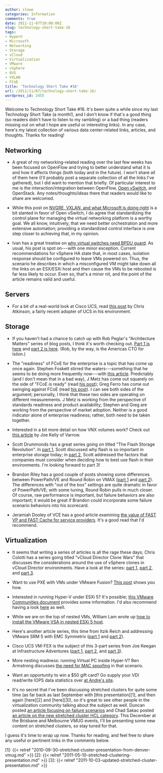 ```yaml
---
author: slowe
categories: Information
comments: true
date: 2011-11-07T10:00:00Z
slug: technology-short-take-16
tags:
- HyperV
- Microsoft
- Networking
- Storage
- vCloud
- Virtualization
- VMware
- vSphere
- OVS
- VXLAN
- FCoE
title: 'Technology Short Take #16'
url: /2011/11/07/technology-short-take-16/
wordpress_id: 2455
---
```


Welcome to Technology Short Take #16. It's been quite a while since my last Technology Short Take (a month!), and I don't know if that's a good thing (so readers didn't have to listen to my rambling) or a bad thing (readers missing out on what I hope are useful or interesting links). In any case, here's my latest collection of various data center-related links, articles, and thoughts. Thanks for reading!

## Networking

* A great of my networking-related reading over the last few weeks has been focused on OpenFlow and trying to better understand what it is and how it affects things (both today and in the future). I won't share all of them here (I'll probably post a separate collection of all the links I've gathered), but I did want to mention that briefly. Of particular interest to me is the interaction/integration between OpenFlow, [Open vSwitch](http://openvswitch.org/), and OpenStack. Any notes/thoughts/ideas there that readers would like to share are welcomed.

* While this post on [NVGRE, VXLAN, and what Microsoft is doing right](http://networkheresy.wordpress.com/2011/10/03/nvgre-vlxan-and-what-microsoft-is-doing-right/) is a bit slanted in favor of Open vSwitch, I do agree that standardizing the control plane for managing the virtual networking platform is a worthy goal. We all know, intuitively, that we need better orchestration and more extensive automation; providing a standardized control interface is one step closer to achieving that, in my opinion.

* Ivan has a great treatise on [why virtual switches need BPDU guard](http://blog.ioshints.info/2011/11/virtual-switches-need-bpdu-guard.html). As usual, his post is spot on---with one minor exception. Current recommendations for vSphere HA state that, in most cases, isolation response should be configured to leave VMs powered on. Thus, the scenario he describes in which a misconfigured VM might take down all the links on an ESX/ESXi host and then cause the VMs to be rebooted is far less likely to occur. Even so, that's a minor nit, and the point of the article remains valid and useful.

## Servers

* For a bit of a real-world look at Cisco UCS, read [this post](http://www.chrisatkinson.com/?p=10) by Chris Atkinson, a fairly recent adopter of UCS in his environment.

## Storage

* If you haven't had a chance to catch up with Rob Peglar's "Architecture Matters" series of blog posts, I think it's worth checking out. [Part 1 is here](http://www.isilon.com/blog/architecture-matters) and [part 2 is here](http://www.isilon.com/blog/architecture-matters---part-ii). (Rob, by the way, is the Americas CTO for Isilon.)

* The "readiness" of FCoE for the enterprise is a topic that has come up once again. Stephen Foskett stirred the waters---something that he seems to be doing more frequently now---with [this article](http://blog.fosketts.net/2011/10/21/fcoe-ready-prime-time/). Predictably (and I don't mean that in a bad way), J Metz has come out squarely on the side of "FCoE _is_ ready" (read [his post](http://blogs.cisco.com/datacenter/47589/)); Greg Ferro has come out swinging against FCoE (read [his post](http://etherealmind.com/sell-buy-multi-hop-fcoe-consultants-dream/)). I can see both sides of the argument; personally, I think that these two sides are operating on different measurements. J Metz is working from the perspective of standards readiness and product availability; Stephen and Greg are working from the perspective of market adoption. Neither is a good indicator alone of enterprise readiness; rather, both need to be taken together.

* Interested in a bit more detail on how VNX volumes work? Check out [this article](http://blog.virtualtacit.com/post/11063152344/emc-vnx-volumes-a-lay-of-the-land) by Joe Kelly of Varrow.

* Scott Drummonds has a great series going on titled "The Flash Storage Revolution". In [part 1](http://vpivot.com/2011/10/04/the-flash-storage-revolution-part-i/), Scott discussed why flash is so important in enterprise storage today; in [part 2](http://vpivot.com/2011/10/13/the-flash-storage-revolution-part-ii/), Scott addressed the factors that companies must consider when deciding how to best use flash in their environments. I'm looking forward to part 3!

* Brandon Riley has a good couple of posts showing some differences between PowerPath/VE and Round Robin on VMAX ([part 1](http://www.virtualinsanity.com/index.php/2011/10/03/powerpath-ve-versus-round-robin-on-vmax-round-1/) and [part 2](http://www.virtualinsanity.com/index.php/2011/10/11/powerpath-ve-versus-round-robin-on-vmax-round-2/)). The differences with "out of the box" settings are quite dramatic in favor of PowerPath/VE; with some tuning, Round Robin pulls in much closer. Of course, raw performance is important, but failure behaviors are also important; it would be great if Brandon could incorporate some failure scenario behaviors into his scorecard.

* Jeramiah Dooley of VCE has a good article examining [the value of FAST VP and FAST Cache for service providers](http://vmforsp.typepad.com/vm-for-service-providers/2011/11/fast-and-fast-cache-for-the-service-provider.html). It's a good read that I'd recommend.

## Virtualization

* It seems that writing a series of articles is all the rage these days; Chris Colotti has a series going titled "vCloud Director Clone Wars" that discusses the considerations around the use of vSphere clones in vCloud Director environments. Have a look at the series: [part 1](http://www.chriscolotti.us/vmware/vcloud/gotcha-vcloud-director-clone-wars-part-1-overview/), [part 2](http://www.chriscolotti.us/vmware/vcloud/gotcha-vcloud-director-clone-wars-part-2-deep-dive/), and [part 3](http://www.chriscolotti.us/vmware/vcloud/vcloud-director-clone-wars-part-3-design-considerations/).

* Want to use PXE with VMs under VMware Fusion? [This post](http://fritshoogland.wordpress.com/2009/12/17/pxe-boot-in-vmware-fusion-using-host-only-adapter/) shows you how.

* Interested in running Hyper-V under ESXi 5? It's possible; [this VMware Communities document](http://communities.vmware.com/docs/DOC-8970/) provides some information. I'd also recommend having a look [here](http://www.vladan.fr/vmware-workstation-8-how-to-run-hyper-v/) as well.

* While we are on the top of nested VMs, William Lam wrote up [how to install the VMware VSA in nested ESXi 5 host](http://www.virtuallyghetto.com/2011/09/how-to-install-vmware-vsa-in-nested.html).

* Here's another article series, this time from Itzik Reich and addressing VMware SRM 5 with EMC Symmetrix ([part 1](http://itzikr.wordpress.com/2011/10/08/vmware-srm-5-with-emc-symmetrix---whats-new-part-1/) and [part 2](http://itzikr.wordpress.com/2011/10/11/vmware-srm-5-with-emc-symmetrix---whats-new-part-2-2/)).

* Cisco UCS VM-FEX is the subject of this 3-part series from Joe Keegan at Infrastructure Adventures ([part 1](http://infrastructureadventures.com/2011/09/29/deploying-cisco-ucs-vm-fex-for-vsphere-part-1concept/), [part 2](http://infrastructureadventures.com/2011/10/09/deploying-cisco-ucs-vm-fex-for-vsphere---part-2-ucsm-config-and-vmware-integration/), and [part 3](http://infrastructureadventures.com/2011/10/15/deploying-cisco-ucs-vm-fex-for-vsphere---part-3-dvs-and-guest-configuration/)).

* More nesting madness: running Virtual PC inside Hyper-V? Ben Armstrong discusses [the need for MAC spoofing](http://blogs.msdn.com/b/virtual_pc_guy/archive/2011/10/11/an-unusual-reason-to-enable-mac-spoofing.aspx) in that scenario.

* Want an opportunity to win a $50 gift card? Go supply your VDI read/write IOPS data statistics over [at Andre's site](http://myvirtualcloud.net/?p=2352).

* It's no secret that I've been discussing stretched clusters for quite some time (as far back as last September with [this presentation][1], and then again [here][2] and [here][3]), so it's great to see other people in the virtualization community talking about the subject as well. Duncan posted [an article focusing on failure scenarios](http://www.yellow-bricks.com/2011/10/05/vsphere-5-0-ha-and-metro-stretched-cluster-solutions/) and Chad Sakac posted [an article on the new stretched cluster HCL category](http://virtualgeek.typepad.com/virtual_geek/2011/10/new-vmware-hcl-category-vsphere-metro-stretched-cluster.html). This December at the Brisbane and Melbourne VMUG events, I'll be presenting some new content on stretched clusters, so stay tuned for that.

I guess it's time to wrap up now. Thanks for reading, and feel free to share any useful or pertinent links in the comments below.

[1]: {{< relref "2010-09-30-stretched-cluster-presentation-from-denver-vmug.md" >}}
[2]: {{< relref "2011-05-10-stretched-clustering-presentation.md" >}}
[3]: {{< relref "2011-10-03-updated-stretched-cluster-presentation.md" >}}
